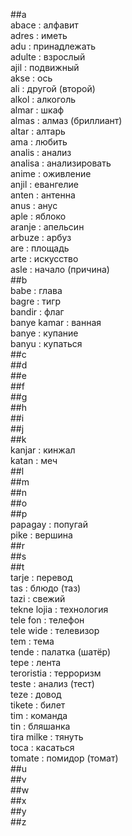 ##a  
abace : алфавит  
adres : иметь  
adu : принадлежать  
adulte : взрослый  
ajil : подвижный  
akse : ось  
ali : другой (второй)  
alkol : алкоголь  
almar : шкаф  
almas : алмаз (бриллиант)  
altar : алтарь  
ama : любить  
analis : анализ  
analisa : анализировать  
anime : оживление  
anjil : евангелие  
anten : антенна  
anus : анус  
aple : яблоко  
aranje : апельсин  
arbuze : арбуз  
are : площадь  
arte : искусство  
asle : начало (причина)  
##b  
babe : глава  
bagre : тигр  
bandir : флаг  
banye kamar : ванная  
banye : купание  
banyu : купаться  
##c  
##d  
##e  
##f  
##g  
##h  
##i  
##j  
##k  
kanjar : кинжал  
katan : меч  
##l  
##m  
##n  
##o  
##p  
papagay : попугай  
pike : вершина  
##r  
##s  
##t  
tarje : перевод  
tas : блюдо (таз)  
tazi : свежий  
tekne lojia : технология  
tele fon : телефон  
tele wide : телевизор  
tem : тема  
tende : палатка (шатёр)  
tepe : лента  
teroristia : терроризм  
teste : анализ (тест)  
teze : довод  
tikete : билет  
tim : команда  
tin : бляшанка  
tira milke : тянуть  
toca : касаться  
tomate : помидор (томат)  
##u  
##v  
##w  
##x  
##y  
##z  
